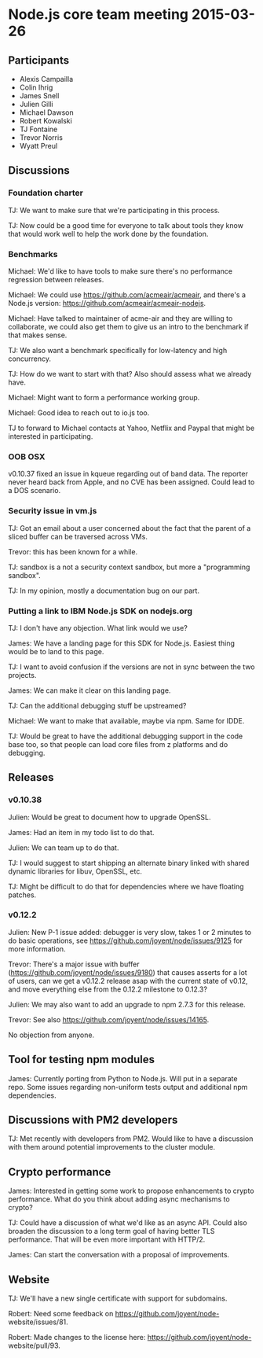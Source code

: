 # Node.js core team meeting 2015-03-26

## Participants

* Alexis Campailla
* Colin Ihrig
* James Snell
* Julien Gilli
* Michael Dawson
* Robert Kowalski
* TJ Fontaine
* Trevor Norris
* Wyatt Preul

## Discussions

### Foundation charter

TJ: We want to make sure that we're participating in this process.

TJ: Now could be a good time for everyone to talk about tools they know that
would work well to help the work done by the foundation.

### Benchmarks

Michael: We'd like to have tools to make sure there's no performance
regression between releases.

Michael: We could use https://github.com/acmeair/acmeair, and there's a
Node.js version: https://github.com/acmeair/acmeair-nodejs.

Michael: Have talked to maintainer of acme-air and they are willing to
collaborate, we could also get them to give us an intro to the benchmark if
that makes sense.

TJ: We also want a benchmark specifically for low-latency and high
concurrency.

TJ: How do we want to start with that? Also should assess what we already have.

Michael: Might want to form a performance working group.

Michael: Good idea to reach out to io.js too.

TJ to forward to Michael contacts at Yahoo, Netflix and Paypal that might be
interested in participating.

### OOB OSX

v0.10.37 fixed an issue in kqueue regarding out of band data. The reporter
never heard back from Apple, and no CVE  has been assigned. Could lead to a
DOS scenario.

### Security issue in vm.js

TJ: Got an email about a user concerned about the fact that the parent of a
sliced buffer can be traversed across VMs.

Trevor: this has been known for a while.

TJ: sandbox is a not a security context sandbox, but more a "programming
sandbox".

TJ: In my opinion, mostly a documentation bug on our part.

### Putting a link to IBM Node.js SDK on nodejs.org

TJ: I don't have any objection. What link would we use?

James: We have a landing page for this SDK for Node.js. Easiest thing would be
to land to this page.

TJ: I want to avoid confusion if the versions are not in sync between the two
projects.

James: We can make it clear on this landing page.

TJ: Can the additional debugging stuff be upstreamed?

Michael: We want to make that available, maybe via npm. Same for IDDE.

TJ: Would be great to have the additional debugging support in the code base
too, so that people can load core files from z platforms and do debugging.

## Releases

### v0.10.38

Julien: Would be great to document how to upgrade OpenSSL.

James: Had an item in my todo list to do that.

Julien: We can team up to do that.

TJ: I would suggest to start shipping an alternate binary linked with shared
dynamic libraries for libuv, OpenSSL, etc.

TJ: Might be difficult to do that for dependencies where we have floating
patches.

### v0.12.2

Julien: New P-1 issue added: debugger is very slow, takes 1 or 2 minutes to do
basic operations, see https://github.com/joyent/node/issues/9125 for more
information.

Trevor: There's a major issue with buffer
(https://github.com/joyent/node/issues/9180) that causes asserts for a lot of
users, can we get a v0.12.2 release asap with the current state of v0.12, and
move everything else from the 0.12.2 milestone to 0.12.3?

Julien: We may also want to add an upgrade to npm 2.7.3 for this release.

Trevor: See also https://github.com/joyent/node/issues/14165.

No objection from anyone.

## Tool for testing npm modules

James: Currently porting from Python to Node.js. Will put in a separate repo.
Some issues regarding non-uniform tests output and additional npm
dependencies.

## Discussions with PM2 developers

TJ: Met recently with developers from PM2. Would like to have a discussion
with them around potential improvements to the cluster module.

## Crypto performance

James: Interested in getting some work to propose enhancements to crypto
performance. What do you think about adding async mechanisms to crypto?

TJ: Could have a discussion of what we'd like as an async API. Could also
broaden the discussion to a long term goal of having better TLS performance.
That will be even more important with HTTP/2.

James: Can start the conversation with a proposal of improvements.

## Website

TJ: We'll have a new single certificate with support for subdomains.

Robert: Need some feedback on https://github.com/joyent/node-
website/issues/81.

Robert: Made changes to the license here: https://github.com/joyent/node-
website/pull/93.
